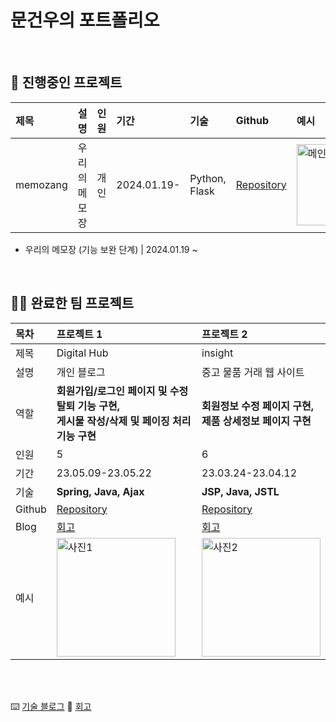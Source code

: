 # 문건우의 포트폴리오

<br>

## 📌 진행중인 프로젝트

|제목|설명|인원|기간|기술|Github|예시|
|:---|:---|:---|:---|:---|:---|:---|
| memozang | 우리의 메모장 | 개인 | 2024.01.19- | Python, Flask | <a href="https://github.com/GEONU-MOON/memozang" target="_blank">Repository</a> | <img height="130" alt="메인1" src="https://github.com/GEONU-MOON/GEONU-MOON/assets/121227401/3b99b95d-c889-46a6-b59b-736e609d08af"> |


- 우리의 메모장 (기능 보완 단계) | 2024.01.19 ~

<br>

## 👏🏼 완료한 팀 프로젝트

|목차|**프로젝트 1**|**프로젝트 2**|
|:---|:---|:---|
| 제목 | Digital Hub | insight |
| 설명 | 개인 블로그 | 중고 물품 거래 웹 사이트 |
| 역할 | **회원가입/로그인 페이지 및 수정 탈퇴 기능 구현, <br>게시물 작성/삭제 및 페이징 처리 기능 구현** | **회원정보 수정 페이지 구현, <br>제품 상세정보 페이지 구현** |
| 인원 | 5 | 6 |
| 기간 | 23.05.09-23.05.22 | 23.03.24-23.04.12 |
| 기술 | **Spring, Java, Ajax** | **JSP, Java, JSTL** |
| Github | <a href="https://github.com/GEONU-MOON/spring-project" target="_blank">Repository</a> | <a href="https://github.com/rilac/insight" target="_blank">Repository</a> |
| Blog | <a href="" target="_blank">회고</a> | <a href="" target="_blank">회고</a> |
| 예시 | <img height="190" alt="사진1" src="https://github.com/GEONU-MOON/GEONU-MOON/assets/121227401/ad096377-fc9b-44d3-b87d-7c61b2d2d253"> | <img height="190" alt="사진2" src="https://github.com/GEONU-MOON/GEONU-MOON/assets/121227401/f6cc3ba0-4e60-4271-8b11-a8a4805d8b8c"> |

<br>
<br>

⌨️ [기술 블로그](https://velog.io/@moondy2209/)
💭 [회고]()
